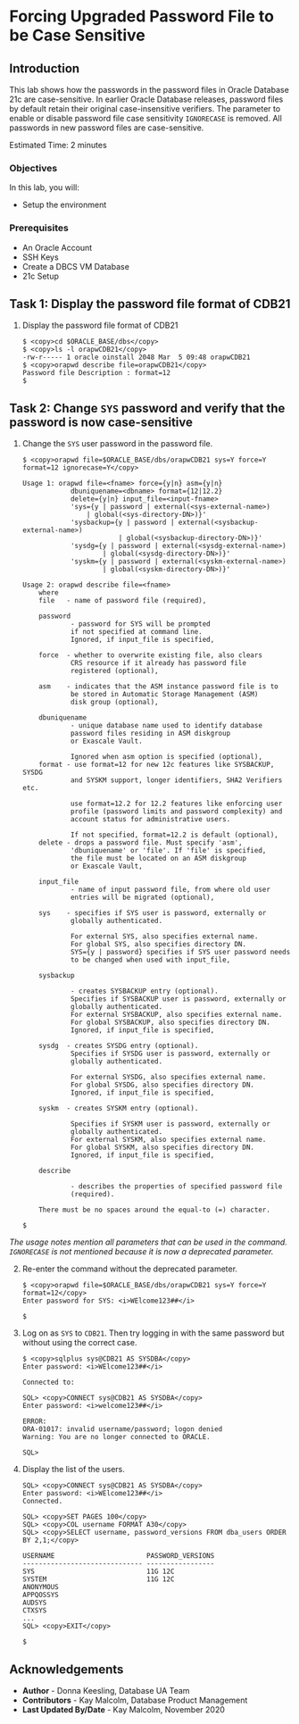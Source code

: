 # Forcing Upgraded Password File to be Case Sensitive

## Introduction

This lab shows how the passwords in the password files in Oracle Database 21c are case-sensitive. In earlier Oracle Database releases, password files by default retain their original case-insensitive verifiers. The parameter to enable or disable password file case sensitivity `IGNORECASE` is removed. All passwords in new password files are case-sensitive.

Estimated Time: 2 minutes

### Objectives

In this lab, you will:
* Setup the environment

### Prerequisites

* An Oracle Account
* SSH Keys
* Create a DBCS VM Database
* 21c Setup

## Task 1: Display the password file format of CDB21

1. Display the password file format of CDB21

	```
	$ <copy>cd $ORACLE_BASE/dbs</copy>
	$ <copy>ls -l orapwCDB21</copy>
	-rw-r----- 1 oracle oinstall 2048 Mar  5 09:48 orapwCDB21
	$ <copy>orapwd describe file=orapwCDB21</copy>
	Password file Description : format=12
	$
	```

## Task 2: Change `SYS` password and verify that the password is now case-sensitive

1. Change the `SYS` user password in the password file.

	```
	$ <copy>orapwd file=$ORACLE_BASE/dbs/orapwCDB21 sys=Y force=Y format=12 ignorecase=Y</copy>

	Usage 1: orapwd file=<fname> force={y|n} asm={y|n}
				dbuniquename=<dbname> format={12|12.2}
				delete={y|n} input_file=<input-fname>
				'sys={y | password | external(<sys-external-name>)
					| global(<sys-directory-DN>)}'
				'sysbackup={y | password | external(<sysbackup-external-name>)
							| global(<sysbackup-directory-DN>)}'
				'sysdg={y | password | external(<sysdg-external-name>)
						| global(<sysdg-directory-DN>)}'
				'syskm={y | password | external(<syskm-external-name>)
						| global(<syskm-directory-DN>)}'

	Usage 2: orapwd describe file=<fname>
		where
		file   - name of password file (required),

		password
				- password for SYS will be prompted
				if not specified at command line.
				Ignored, if input_file is specified,

		force  - whether to overwrite existing file, also clears
				CRS resource if it already has password file
				registered (optional),

		asm    - indicates that the ASM instance password file is to
				be stored in Automatic Storage Management (ASM)
				disk group (optional),

		dbuniquename
				- unique database name used to identify database
				password files residing in ASM diskgroup
				or Exascale Vault.

				Ignored when asm option is specified (optional),
		format - use format=12 for new 12c features like SYSBACKUP, SYSDG
				and SYSKM support, longer identifiers, SHA2 Verifiers etc.

				use format=12.2 for 12.2 features like enforcing user
				profile (password limits and password complexity) and
				account status for administrative users.

				If not specified, format=12.2 is default (optional),
		delete - drops a password file. Must specify 'asm',
				'dbuniquename' or 'file'. If 'file' is specified,
				the file must be located on an ASM diskgroup
				or Exascale Vault,

		input_file
				- name of input password file, from where old user
				entries will be migrated (optional),

		sys    - specifies if SYS user is password, externally or
				globally authenticated.

				For external SYS, also specifies external name.
				For global SYS, also specifies directory DN.
				SYS={y | password} specifies if SYS user password needs
				to be changed when used with input_file,

		sysbackup

				- creates SYSBACKUP entry (optional).
				Specifies if SYSBACKUP user is password, externally or
				globally authenticated.
				For external SYSBACKUP, also specifies external name.
				For global SYSBACKUP, also specifies directory DN.
				Ignored, if input_file is specified,

		sysdg  - creates SYSDG entry (optional).
				Specifies if SYSDG user is password, externally or
				globally authenticated.

				For external SYSDG, also specifies external name.
				For global SYSDG, also specifies directory DN.
				Ignored, if input_file is specified,

		syskm  - creates SYSKM entry (optional).

				Specifies if SYSKM user is password, externally or
				globally authenticated.
				For external SYSKM, also specifies external name.
				For global SYSKM, also specifies directory DN.
				Ignored, if input_file is specified,

		describe

				- describes the properties of specified password file
				(required).

		There must be no spaces around the equal-to (=) character.

	$
	```

  *The usage notes mention all parameters that can be used in the command. `IGNORECASE` is not mentioned because it is now a deprecated parameter.*

2. Re-enter the command without the deprecated parameter.

	```
	$ <copy>orapwd file=$ORACLE_BASE/dbs/orapwCDB21 sys=Y force=Y format=12</copy>
	Enter password for SYS: <i>WElcome123##</i>

	$
	```

3. Log on as `SYS` to `CDB21`. Then try logging in with the same password but without using the correct case.

	```
	$ <copy>sqlplus sys@CDB21 AS SYSDBA</copy>
	Enter password: <i>WElcome123##</i>

	Connected to:
	```
	```
	SQL> <copy>CONNECT sys@CDB21 AS SYSDBA</copy>
	Enter password: <i>welcome123##</i>

	ERROR:
	ORA-01017: invalid username/password; logon denied
	Warning: You are no longer connected to ORACLE.

	SQL>
	```

4. Display the list of the users.

	```
	SQL> <copy>CONNECT sys@CDB21 AS SYSDBA</copy>
	Enter password: <i>WElcome123##</i>
	Connected.
	```
	```
	SQL> <copy>SET PAGES 100</copy>
	SQL> <copy>COL username FORMAT A30</copy>
	SQL> <copy>SELECT username, password_versions FROM dba_users ORDER BY 2,1;</copy>

	USERNAME                       PASSWORD_VERSIONS
	------------------------------ -----------------
	SYS                            11G 12C
	SYSTEM                         11G 12C
	ANONYMOUS
	APPQOSSYS
	AUDSYS
	CTXSYS
	...
	SQL> <copy>EXIT</copy>

	$
	```

## Acknowledgements

* **Author** - Donna Keesling, Database UA Team
* **Contributors** -  Kay Malcolm, Database Product Management
* **Last Updated By/Date** -  Kay Malcolm, November 2020
